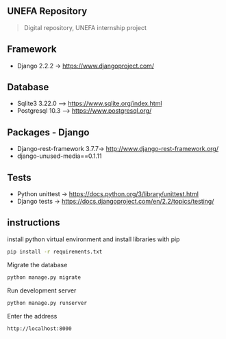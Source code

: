 ## UNEFA Repository

> Digital repository, UNEFA internship project

## Framework

* Django 2.2.2 -> https://www.djangoproject.com/

## Database

* Sqlite3 3.22.0 --> https://www.sqlite.org/index.html
* Postgresql 10.3 --> https://www.postgresql.org/

## Packages - Django

* Django-rest-framework 3.7.7-> http://www.django-rest-framework.org/
* django-unused-media==0.1.11

## Tests

* Python unittest -> https://docs.python.org/3/library/unittest.html
* Django tests -> https://docs.djangoproject.com/en/2.2/topics/testing/

## instructions

install python virtual environment and install libraries with pip

```bash
pip install -r requirements.txt
```

Migrate the database

```bash
python manage.py migrate
```

Run development server

```bash
python manage.py runserver
```

Enter the address

```bash
http://localhost:8000
```
